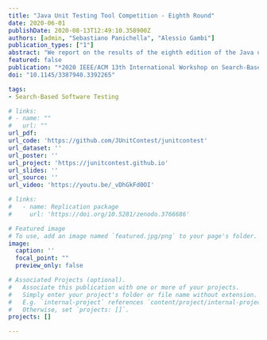 ```yaml
---
title: "Java Unit Testing Tool Competition - Eighth Round"
date: 2020-06-01
publishDate: 2020-08-13T12:49:10.358900Z
authors: [admin, "Sebastiano Panichella", "Alessio Gambi"]
publication_types: ["1"]
abstract: "We report on the results of the eighth edition of the Java unit testing tool competition. This year, two tools, EvoSuite and Randoop, were executed on a benchmark with (i) new classes under test, selected from open-source software projects, and (ii) the set of classes from one project considered in the previous edition. We relied on an updated infrastructure for the execution of the different tools and the subsequent coverage and mutation analysis based on Docker containers. We considered two different time budgets for test case generation: one an three minutes. This paper describes our method- ology and statistical analysis of the results, presents the results achieved by the contestant tools and highlights the challenges we faced during the competition."
featured: false
publication: "*2020 IEEE/ACM 13th International Workshop on Search-Based Software Testing (SBST '20)*"
doi: "10.1145/3387940.3392265"

tags:
- Search-Based Software Testing

# links:
# - name: ""
#   url: ""
url_pdf:
url_code: 'https://github.com/JUnitContest/junitcontest'
url_dataset: ''
url_poster: ''
url_project: 'https://junitcontest.github.io'
url_slides: ''
url_source: ''
url_video: 'https://youtu.be/_vDhGkFd0OI'

# links:
#   - name: Replication package
#     url: 'https://doi.org/10.5281/zenodo.3766686'

# Featured image
# To use, add an image named `featured.jpg/png` to your page's folder.
image:
  caption: ''
  focal_point: ""
  preview_only: false

# Associated Projects (optional).
#   Associate this publication with one or more of your projects.
#   Simply enter your project's folder or file name without extension.
#   E.g. `internal-project` references `content/project/internal-project/index.md`.
#   Otherwise, set `projects: []`.
projects: []

---
```

